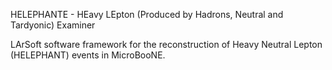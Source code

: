 HELEPHANTE - HEavy LEpton (Produced by Hadrons, Neutral and Tardyonic) Examiner

LArSoft software framework for the reconstruction of Heavy Neutral Lepton (HELEPHANT) events in MicroBooNE.